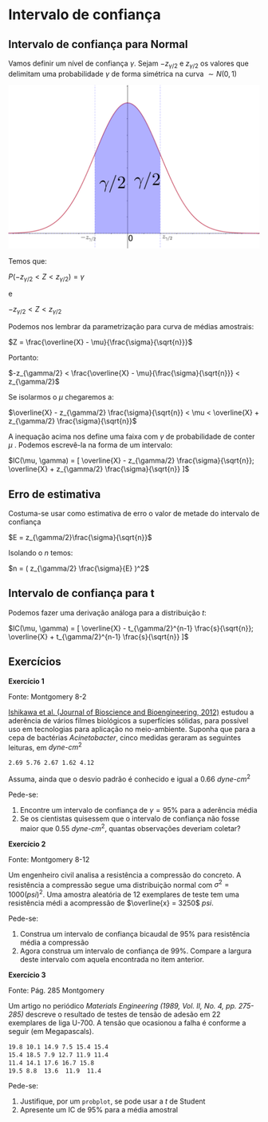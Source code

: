 # Intervalo de confiança

## Intervalo de confiança para Normal

Vamos definir um nível de confiança $\gamma$. Sejam $-z_{\gamma/2}$ e $z_{\gamma/2}$ os valores que delimitam uma probabilidade $\gamma$ de forma simétrica na curva $\sim N(0,1)$

![Região de probabilidade gamma](normal_nivel_confianca.png)

Temos que:

$P(-z_{\gamma/2} < Z < z_{\gamma/2}) = \gamma$

e

$-z_{\gamma/2} < Z < z_{\gamma/2}$

Podemos nos lembrar da parametrização para curva de médias amostrais:

$Z = \frac{\overline{X} - \mu}{\frac{\sigma}{\sqrt{n}}}$

Portanto:

$-z_{\gamma/2} < \frac{\overline{X} - \mu}{\frac{\sigma}{\sqrt{n}}}  < z_{\gamma/2}$

Se isolarmos o $\mu$ chegaremos a:

$\overline{X} - z_{\gamma/2} \frac{\sigma}{\sqrt{n}} < \mu < \overline{X} + z_{\gamma/2} \frac{\sigma}{\sqrt{n}}$ 

A inequação acima nos define uma faixa com $\gamma$ de probabilidade de conter $\mu$ . Podemos escrevê-la na forma de um intervalo:

$IC(\mu, \gamma) = [ \overline{X} - z_{\gamma/2} \frac{\sigma}{\sqrt{n}}; \overline{X} + z_{\gamma/2} \frac{\sigma}{\sqrt{n}} ]$


## Erro de estimativa 

Costuma-se usar como estimativa de erro o valor de metade do intervalo de confiança

$E = z_{\gamma/2}\frac{\sigma}{\sqrt{n}}$

Isolando o $n$ temos:

$n = ( z_{\gamma/2} \frac{\sigma}{E} )^2$



## Intervalo de confiança para t


Podemos fazer uma derivação análoga para a distribuição $t$:


$IC(\mu, \gamma) = [ \overline{X} - t_{\gamma/2}^{n-1} \frac{s}{\sqrt{n}}; \overline{X} + t_{\gamma/2}^{n-1} \frac{s}{\sqrt{n}} ]$


## Exercícios 

**Exercício 1** 

Fonte: Montgomery 8-2

[Ishikawa et al. (Journal of Bioscience and Bioengineering, 2012)](https://www.sciencedirect.com/science/article/pii/S1389172312000321)  estudou a aderência de vários filmes biológicos a superfícies sólidas, para possível uso em tecnologias para aplicação no meio-ambiente.  Suponha que para a cepa de bactérias *Acinetobacter*, cinco medidas geraram as seguintes leituras, em $dyne\textrm{-}cm^2$

    2.69 5.76 2.67 1.62 4.12

Assuma, ainda que o desvio padrão é conhecido e igual a $0.66$ $dyne \textrm{-}  cm^2$

Pede-se:

1. Encontre um intervalo de confiança de $\gamma=95\%$ para a aderência média
1. Se os cientistas quisessem que o intervalo de confiança não fosse maior que $0.55$ $dyne\textrm{-}cm^2$, quantas observações deveriam coletar?

**Exercício 2** 

Fonte: Montgomery 8-12

Um engenheiro civil analisa a resistência a compressão do concreto. A resistência a compressão segue uma distribuição normal com $\sigma^2=1000(psi)^2$. Uma amostra aleatória de 12 exemplares de teste tem uma resistência médi a acompressão de $\overline{x} = 3250$ $psi$.

Pede-se:

1. Construa um intervalo de confiança bicaudal de $95\%$ para resistência média a compressão
1. Agora construa um intervalo de confiança de $99\%$. Compare a largura deste intervalo com aquela encontrada no item anterior.


**Exercício 3**

Fonte: Pág. 285 Montgomery

Um artigo no periódico *Materials Engineering (1989, Vol. II, No. 4, pp. 275-285)* descreve o resultado de testes de tensão de adesão em 22 exemplares de liga U-700. A tensão que ocasionou a falha é conforme a seguir (em Megapascals). 

    19.8 10.1 14.9 7.5 15.4 15.4
    15.4 18.5 7.9 12.7 11.9 11.4
    11.4 14.1 17.6 16.7 15.8
    19.5 8.8  13.6  11.9  11.4
    

Pede-se:

1. Justifique, por um `probplot`, se pode usar a *t* de Student
1. Apresente um IC de 95% para a média amostral
